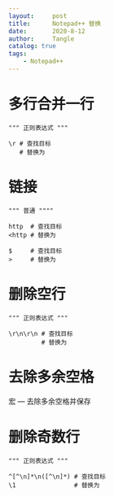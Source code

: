 ```yaml
---
layout:     post
title:      Notepad++ 替换
date:       2020-8-12
author:     Tangle
catalog: true
tags:
    - Notepad++
---
```


# 多行合并一行

```
""" 正则表达式 """

\r # 查找目标
   # 替换为
```

# 链接

```
""" 普通 """"

http  # 查找目标
<http # 替换为

$     # 查找目标
>     # 替换为
```

# 删除空行

```
""" 正则表达式 """

\r\n\r\n # 查找目标
         # 替换为
```

# 去除多余空格

宏 — 去除多余空格并保存

# 删除奇数行

```
""" 正则表达式 """

^[^\n]*\n([^\n]*) # 查找目标
\1                # 替换为
```
